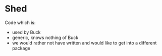 # Shed

Code which is:
* used by Buck
* generic, knows nothing of Buck
* we would rather not have written and would like to get into a different package

